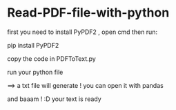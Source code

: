# Read-PDF-file-with-python

first you need to install PyPDF2 , open cmd then run:

pip install PyPDF2

copy the code in PDFToText.py

run your python file

==> a txt file will generate ! you can open it with pandas 

and baaam ! :D your text is ready 

